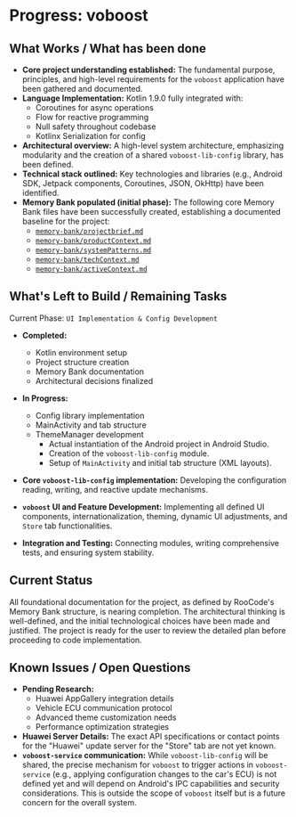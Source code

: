 # Progress: voboost

## What Works / What has been done
- **Core project understanding established:** The fundamental purpose, principles, and high-level requirements for the `voboost` application have been gathered and documented.
- **Language Implementation:** Kotlin 1.9.0 fully integrated with:
  - Coroutines for async operations
  - Flow for reactive programming
  - Null safety throughout codebase
  - Kotlinx Serialization for config
- **Architectural overview:** A high-level system architecture, emphasizing modularity and the creation of a shared `voboost-lib-config` library, has been defined.
- **Technical stack outlined:** Key technologies and libraries (e.g., Android SDK, Jetpack components, Coroutines, JSON, OkHttp) have been identified.
- **Memory Bank populated (initial phase):** The following core Memory Bank files have been successfully created, establishing a documented baseline for the project:
    - [`memory-bank/projectbrief.md`](memory-bank/projectbrief.md)
    - [`memory-bank/productContext.md`](memory-bank/productContext.md)
    - [`memory-bank/systemPatterns.md`](memory-bank/systemPatterns.md)
    - [`memory-bank/techContext.md`](memory-bank/techContext.md)
    - [`memory-bank/activeContext.md`](memory-bank/activeContext.md)

## What's Left to Build / Remaining Tasks
Current Phase: `UI Implementation & Config Development`
- **Completed:**
  - Kotlin environment setup
  - Project structure creation
  - Memory Bank documentation
  - Architectural decisions finalized

- **In Progress:**
  - Config library implementation
  - MainActivity and tab structure
  - ThemeManager development
    - Actual instantiation of the Android project in Android Studio.
    - Creation of the `voboost-lib-config` module.
    - Setup of `MainActivity` and initial tab structure (XML layouts).
- **Core `voboost-lib-config` implementation:** Developing the configuration reading, writing, and reactive update mechanisms.
- **`voboost` UI and Feature Development:** Implementing all defined UI components, internationalization, theming, dynamic UI adjustments, and `Store` tab functionalities.
- **Integration and Testing:** Connecting modules, writing comprehensive tests, and ensuring system stability.

## Current Status
All foundational documentation for the project, as defined by RooCode's Memory Bank structure, is nearing completion. The architectural thinking is well-defined, and the initial technological choices have been made and justified. The project is ready for the user to review the detailed plan before proceeding to code implementation.

## Known Issues / Open Questions
- **Pending Research:**
  - Huawei AppGallery integration details
  - Vehicle ECU communication protocol
  - Advanced theme customization needs
  - Performance optimization strategies
- **Huawei Server Details:** The exact API specifications or contact points for the "Huawei" update server for the "Store" tab are not yet known.
- **`voboost-service` communication:** While `voboost-lib-config` will be shared, the precise mechanism for `voboost` to trigger actions in `voboost-service` (e.g., applying configuration changes to the car's ECU) is not defined yet and will depend on Android's IPC capabilities and security considerations. This is outside the scope of `voboost` itself but is a future concern for the overall system.